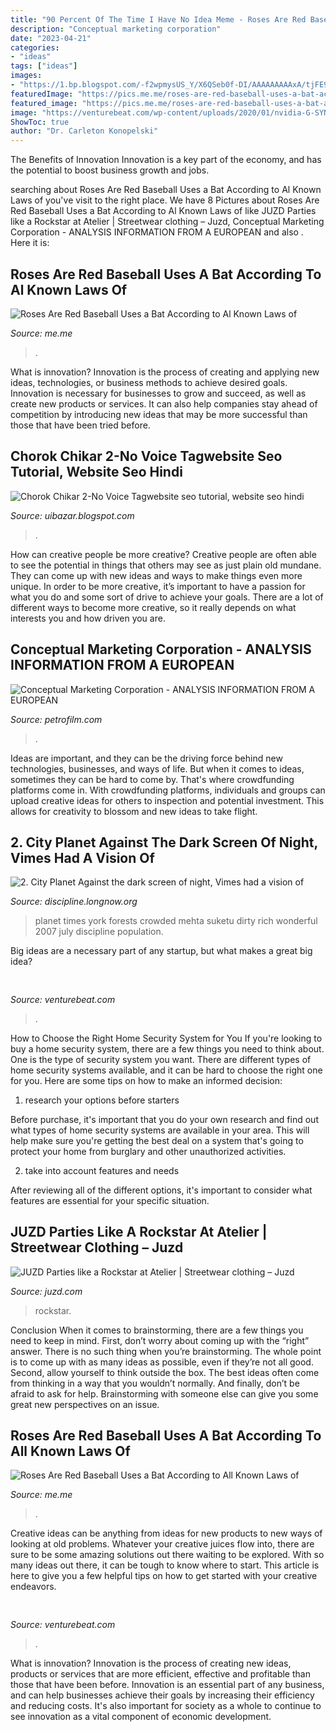 ```yaml
---
title: "90 Percent Of The Time I Have No Idea Meme - Roses Are Red Baseball Uses A Bat According To All Known Laws Of"
description: "Conceptual marketing corporation"
date: "2023-04-21"
categories:
- "ideas"
tags: ["ideas"]
images:
- "https://1.bp.blogspot.com/-f2wpmysUS_Y/X6QSeb0f-DI/AAAAAAAAAxA/tjFE9sPIF5sYZj1DhuwPzpF6FQRZgQRCACLcBGAsYHQ/s300/Chorok%2BChikar%2B2-No%2BVoice%2BTag%2BDj%2BSong.jpg"
featuredImage: "https://pics.me.me/roses-are-red-baseball-uses-a-bat-according-to-all-63461350.png"
featured_image: "https://pics.me.me/roses-are-red-baseball-uses-a-bat-according-to-all-63461350.png"
image: "https://venturebeat.com/wp-content/uploads/2020/01/nvidia-G-SYNC_360Hz.jpg"
ShowToc: true
author: "Dr. Carleton Konopelski"
---
```



The Benefits of Innovation
Innovation is a key part of the economy, and has the potential to boost business growth and jobs.

	

		
searching about Roses Are Red Baseball Uses a Bat According to Al Known Laws of you've visit to the right place. We have 8 Pictures about Roses Are Red Baseball Uses a Bat According to Al Known Laws of like JUZD Parties like a Rockstar at Atelier | Streetwear clothing – Juzd, Conceptual Marketing Corporation - ANALYSIS INFORMATION FROM A EUROPEAN and also . Here it is:
		
    
## Roses Are Red Baseball Uses A Bat According To Al Known Laws Of

<img loading=lazy src="https://pics.me.me/thumb_roses-are-red-baseball-uses-a-bat-according-to-al-63789458.png" onerror="this.onerror=null;this.src='https://tse4.mm.bing.net/th?id=OIP.NLBlabTy5YHXCs8tPMn0mQAAAA&amp;pid=15.1';" alt="Roses Are Red Baseball Uses a Bat According to Al Known Laws of">

_Source: me.me_

>. 

	

What is innovation?
Innovation is the process of creating and applying new ideas, technologies, or business methods to achieve desired goals. Innovation is necessary for businesses to grow and succeed, as well as create new products or services. It can also help companies stay ahead of competition by introducing new ideas that may be more successful than those that have been tried before.

    
## Chorok Chikar 2-No Voice Tagwebsite Seo Tutorial, Website Seo Hindi

<img loading=lazy src="https://1.bp.blogspot.com/-f2wpmysUS_Y/X6QSeb0f-DI/AAAAAAAAAxA/tjFE9sPIF5sYZj1DhuwPzpF6FQRZgQRCACLcBGAsYHQ/s300/Chorok%2BChikar%2B2-No%2BVoice%2BTag%2BDj%2BSong.jpg" onerror="this.onerror=null;this.src='https://tse3.mm.bing.net/th?id=OIP.cR-UpZ8C0LOpy3yre9vbugAAAA&amp;pid=15.1';" alt="Chorok Chikar 2-No Voice Tagwebsite seo tutorial, website seo hindi">

_Source: uibazar.blogspot.com_

>. 

	

How can creative people be more creative?
Creative people are often able to see the potential in things that others may see as just plain old mundane. They can come up with new ideas and ways to make things even more unique. In order to be more creative, it’s important to have a passion for what you do and some sort of drive to achieve your goals. There are a lot of different ways to become more creative, so it really depends on what interests you and how driven you are.

    
## Conceptual Marketing Corporation - ANALYSIS INFORMATION FROM A EUROPEAN

<img loading=lazy src="https://petrofilm.com/yahoo_site_admin/assets/images/trondheim_60kt_air_burst_C.318114928_std.jpg" onerror="this.onerror=null;this.src='https://tse4.mm.bing.net/th?id=OIP.YSxQM-Z4SIVZ6s3fZRNDQwHaDG&amp;pid=15.1';" alt="Conceptual Marketing Corporation - ANALYSIS INFORMATION FROM A EUROPEAN">

_Source: petrofilm.com_

>. 

	

Ideas are important, and they can be the driving force behind new technologies, businesses, and ways of life. But when it comes to ideas, sometimes they can be hard to come by. That's where crowdfunding platforms come in. With crowdfunding platforms, individuals and groups can upload creative ideas for others to inspection and potential investment. This allows for creativity to blossom and new ideas to take flight.

    
## 2. City Planet Against The Dark Screen Of Night, Vimes Had A Vision Of

<img loading=lazy src="http://discipline.longnow.org/DISCIPLINE_footnotes/2_-_City_Planet_files/Kibera.jpg" onerror="this.onerror=null;this.src='https://tse2.mm.bing.net/th?id=OIP.XE48z6XpWbQIlyp_8cgsLwAAAA&amp;pid=15.1';" alt="2. City Planet Against the dark screen of night, Vimes had a vision of">

_Source: discipline.longnow.org_

>planet times york forests crowded mehta suketu dirty rich wonderful 2007 july discipline population. 

	

Big ideas are a necessary part of any startup, but what makes a great big idea? 

    
## 

<img loading=lazy src="https://venturebeat.com/wp-content/uploads/2018/09/IMG_20180901_150404.jpg?w=800" onerror="this.onerror=null;this.src='https://tse1.mm.bing.net/th?id=OIP.XSzRfQj3ADhwHQrMpXBICQHaFj&amp;pid=15.1';" alt="">

_Source: venturebeat.com_

>. 

	

How to Choose the Right Home Security System for You
If you're looking to buy a home security system, there are a few things you need to think about. One is the type of security system you want. There are different types of home security systems available, and it can be hard to choose the right one for you. Here are some tips on how to make an informed decision: 
1. research your options before starters

Before purchase, it's important that you do your own research and find out what types of home security systems are available in your area. This will help make sure you're getting the best deal on a system that's going to protect your home from burglary and other unauthorized activities. 

2. take into account features and needs

After reviewing all of the different options, it's important to consider what features are essential for your specific situation.

    
## JUZD Parties Like A Rockstar At Atelier | Streetwear Clothing – Juzd

<img loading=lazy src="http://3.bp.blogspot.com/_O96JA2G5zFY/So9CcapctXI/AAAAAAAAAts/bsoG6j-YPKA/s400/DSC_0469.jpg" onerror="this.onerror=null;this.src='https://tse3.mm.bing.net/th?id=OIP.AKUmTW1WTYDFAUm6WA4XJwAAAA&amp;pid=15.1';" alt="JUZD Parties like a Rockstar at Atelier | Streetwear clothing – Juzd">

_Source: juzd.com_

>rockstar. 

	

Conclusion
When it comes to brainstorming, there are a few things you need to keep in mind. First, don’t worry about coming up with the “right” answer. There is no such thing when you’re brainstorming. The whole point is to come up with as many ideas as possible, even if they’re not all good. Second, allow yourself to think outside the box. The best ideas often come from thinking in a way that you wouldn’t normally. And finally, don’t be afraid to ask for help. Brainstorming with someone else can give you some great new perspectives on an issue.

    
## Roses Are Red Baseball Uses A Bat According To All Known Laws Of

<img loading=lazy src="https://pics.me.me/roses-are-red-baseball-uses-a-bat-according-to-all-63461350.png" onerror="this.onerror=null;this.src='https://tse1.mm.bing.net/th?id=OIP.XEI04lsA_7ULClZkK2mnPQHaOV&amp;pid=15.1';" alt="Roses Are Red Baseball Uses a Bat According to All Known Laws of">

_Source: me.me_

>. 

	

Creative ideas can be anything from ideas for new products to new ways of looking at old problems. Whatever your creative juices flow into, there are sure to be some amazing solutions out there waiting to be explored. With so many ideas out there, it can be tough to know where to start. This article is here to give you a few helpful tips on how to get started with your creative endeavors.

    
## 

<img loading=lazy src="https://venturebeat.com/wp-content/uploads/2020/01/nvidia-G-SYNC_360Hz.jpg" onerror="this.onerror=null;this.src='https://tse2.mm.bing.net/th?id=OIP.RusOj6i-a9s8TFQtCEHV7QHaDr&amp;pid=15.1';" alt="">

_Source: venturebeat.com_

>. 

	

What is innovation?
Innovation is the process of creating new ideas, products or services that are more efficient, effective and profitable than those that have been before. Innovation is an essential part of any business, and can help businesses achieve their goals by increasing their efficiency and reducing costs. It's also important for society as a whole to continue to see innovation as a vital component of economic development.

